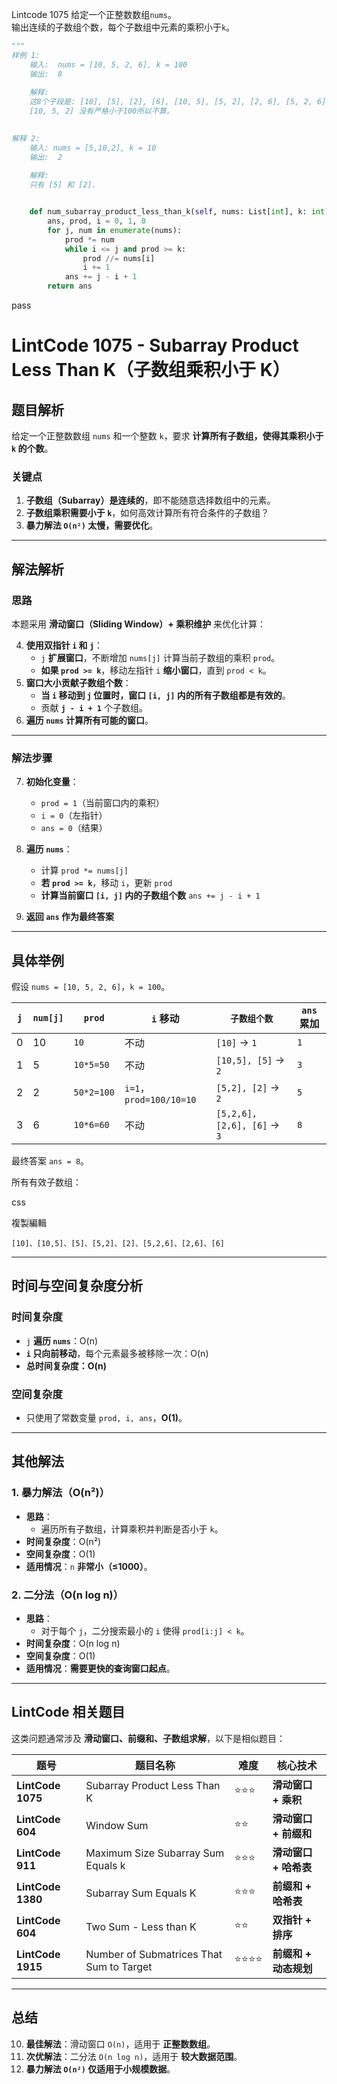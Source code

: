 Lintcode 1075
给定一个正整数数组`nums`。  
输出连续的子数组个数，每个子数组中元素的乘积小于`k`。

```python
"""
样例 1:
	输入:  nums = [10, 5, 2, 6], k = 100
	输出:  8
	
	解释:
	这8个子段是: [10], [5], [2], [6], [10, 5], [5, 2], [2, 6], [5, 2, 6].
	[10, 5, 2] 没有严格小于100所以不算。

	
解释 2:
	输入: nums = [5,10,2], k = 10
	输出:  2
	
	解释:
	只有 [5] 和 [2].
```


```python

    def num_subarray_product_less_than_k(self, nums: List[int], k: int) -> int:
        ans, prod, i = 0, 1, 0
        for j, num in enumerate(nums):
            prod *= num
            while i <= j and prod >= k:
                prod //= nums[i]
                i += 1
            ans += j - i + 1
        return ans
```
pass

# **LintCode 1075 - Subarray Product Less Than K（子数组乘积小于 K）**

## **题目解析**

给定一个正整数数组 `nums` 和一个整数 `k`，要求 **计算所有子数组，使得其乘积小于 `k` 的个数**。

### **关键点**

1. **子数组（Subarray）是连续的**，即不能随意选择数组中的元素。
2. **子数组乘积需要小于 `k`**，如何高效计算所有符合条件的子数组？
3. **暴力解法 `O(n²)` 太慢，需要优化**。

---

## **解法解析**

### **思路**

本题采用 **滑动窗口（Sliding Window）+ 乘积维护** 来优化计算：

4. **使用双指针 `i` 和 `j`**：
    - `j` **扩展窗口**，不断增加 `nums[j]` 计算当前子数组的乘积 `prod`。
    - **如果 `prod >= k`**，移动左指针 `i` **缩小窗口**，直到 `prod < k`。
5. **窗口大小贡献子数组个数**：
    - **当 `i` 移动到 `j` 位置时，窗口 `[i, j]` 内的所有子数组都是有效的**。
    - 贡献 **`j - i + 1`** 个子数组。
6. **遍历 `nums` 计算所有可能的窗口**。

---

### **解法步骤**

7. **初始化变量**：
    
    - `prod = 1`（当前窗口内的乘积）
    - `i = 0`（左指针）
    - `ans = 0`（结果）
8. **遍历 `nums`**：
    
    - 计算 `prod *= nums[j]`
    - **若 `prod >= k`**，移动 `i`，更新 `prod`
    - **计算当前窗口 `[i, j]` 内的子数组个数** `ans += j - i + 1`
9. **返回 `ans` 作为最终答案**
    

---

## **具体举例**

假设 `nums = [10, 5, 2, 6]`，`k = 100`。

|`j`|`num[j]`|`prod`|`i` 移动|`子数组个数`|`ans` 累加|
|---|---|---|---|---|---|
|0|10|`10`|不动|`[10]` → `1`|`1`|
|1|5|`10*5=50`|不动|`[10,5], [5]` → `2`|`3`|
|2|2|`50*2=100`|`i=1`，`prod=100/10=10`|`[5,2], [2]` → `2`|`5`|
|3|6|`10*6=60`|不动|`[5,2,6], [2,6], [6]` → `3`|`8`|

最终答案 `ans = 8`。

所有有效子数组：

css

複製編輯

`[10]、[10,5]、[5]、[5,2]、[2]、[5,2,6]、[2,6]、[6]`

---

## **时间与空间复杂度分析**

### **时间复杂度**

- `j` **遍历 `nums`**：O(n)
- **`i` 只向前移动**，每个元素最多被移除一次：O(n)
- **总时间复杂度：O(n)**

### **空间复杂度**

- 只使用了常数变量 `prod, i, ans`，**O(1)**。

---

## **其他解法**

### **1. 暴力解法（O(n²)）**

- **思路**：
    - 遍历所有子数组，计算乘积并判断是否小于 `k`。
- **时间复杂度**：O(n²)
- **空间复杂度**：O(1)
- **适用情况**：`n` **非常小（≤1000）**。

### **2. 二分法（O(n log n)）**

- **思路**：
    - 对于每个 `j`，二分搜索最小的 `i` 使得 `prod[i:j] < k`。
- **时间复杂度**：O(n log n)
- **空间复杂度**：O(1)
- **适用情况**：**需要更快的查询窗口起点**。

---

## **LintCode 相关题目**

这类问题通常涉及 **滑动窗口、前缀和、子数组求解**，以下是相似题目：

|**题号**|**题目名称**|**难度**|**核心技术**|
|---|---|---|---|
|**LintCode 1075**|Subarray Product Less Than K|⭐⭐⭐|**滑动窗口 + 乘积**|
|**LintCode 604**|Window Sum|⭐⭐|**滑动窗口 + 前缀和**|
|**LintCode 911**|Maximum Size Subarray Sum Equals k|⭐⭐⭐|**滑动窗口 + 哈希表**|
|**LintCode 1380**|Subarray Sum Equals K|⭐⭐⭐|**前缀和 + 哈希表**|
|**LintCode 604**|Two Sum - Less than K|⭐⭐|**双指针 + 排序**|
|**LintCode 1915**|Number of Submatrices That Sum to Target|⭐⭐⭐⭐|**前缀和 + 动态规划**|

---

## **总结**

10. **最佳解法**：滑动窗口 `O(n)`，适用于 **正整数数组**。
11. **次优解法**：二分法 `O(n log n)`，适用于 **较大数据范围**。
12. **暴力解法 `O(n²)` 仅适用于小规模数据**。